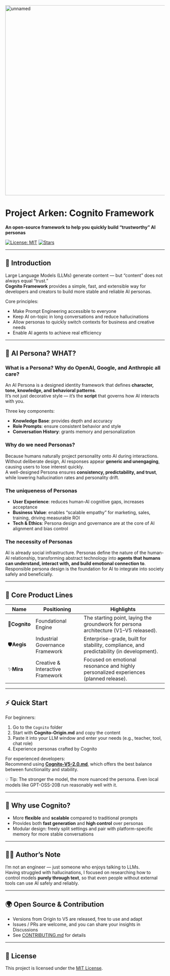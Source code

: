 <img width="600" height="600" alt="unnamed" src="https://github.com/user-attachments/assets/72d6db2e-6edf-4244-8bca-acecf6da1d85" />

# Project Arken: Cognito Framework  
**An open-source framework to help you quickly build “trustworthy” AI personas**  

[![License: MIT](https://img.shields.io/badge/License-MIT-green.svg)](./LICENSE) [![Stars](https://img.shields.io/github/stars/your-repo-name?style=social)]()  

---

## 🚀 Introduction  
Large Language Models (LLMs) generate content — but “content” does not always equal “trust.”  
**Cognito Framework** provides a simple, fast, and extensible way for developers and creators to build more stable and reliable AI personas.  

Core principles:  
- Make Prompt Engineering accessible to everyone  
- Keep AI on-topic in long conversations and reduce hallucinations  
- Allow personas to quickly switch contexts for business and creative needs  
- Enable AI agents to achieve real efficiency  

---

## 🤔 AI Persona? WHAT?  

### What is a Persona? Why do OpenAI, Google, and Anthropic all care?  
An AI Persona is a designed identity framework that defines **character, tone, knowledge, and behavioral patterns**.  
It’s not just decorative style — it’s the **script** that governs how AI interacts with you.  

Three key components:  
- **Knowledge Base**: provides depth and accuracy  
- **Role Prompts**: ensure consistent behavior and style  
- **Conversation History**: grants memory and personalization  

### Why do we need Personas?  
Because humans naturally project personality onto AI during interactions.  
Without deliberate design, AI responses appear **generic and unengaging**, causing users to lose interest quickly.  
A well-designed Persona ensures **consistency, predictability, and trust**, while lowering hallucination rates and personality drift.  

### The uniqueness of Personas  
- **User Experience**: reduces human-AI cognitive gaps, increases acceptance  
- **Business Value**: enables “scalable empathy” for marketing, sales, training, driving measurable ROI  
- **Tech & Ethics**: Persona design and governance are at the core of AI alignment and bias control  

### The necessity of Personas  
AI is already social infrastructure. Personas define the nature of the human-AI relationship, transforming abstract technology into **agents that humans can understand, interact with, and build emotional connection to**.  
Responsible persona design is the foundation for AI to integrate into society safely and beneficially.  

---

## 🧩 Core Product Lines  

| Name | Positioning | Highlights |  
|------|-------------|------------|  
| 🔶**Cognito** | Foundational Engine | The starting point, laying the groundwork for persona architecture (V1–V5 released).|  
| 🛡️**Aegis** | Industrial Governance Framework | Enterprise-grade, built for stability, compliance, and predictability (in development).|  
| ✨**Mira** | Creative & Interactive Framework | Focused on emotional resonance and highly personalized experiences (planned release).|  

---

## ⚡ Quick Start  

For beginners:
1. Go to the `Cognito` folder  
2. Start with **Cognito-Origin.md** and copy the content  
3. Paste it into your LLM window and enter your needs (e.g., teacher, tool, chat role)  
4. Experience personas crafted by Cognito  

For experienced developers:  
Recommend using [**Cognito-V5-2.0.md**](./Cognito/Cognito-V5-2.0.md), which offers the best balance between functionality and stability.  


💡 Tip: The stronger the model, the more nuanced the persona. Even local models like GPT-OSS-20B run reasonably well with it.  

---

## 📢 Why use Cognito?  
- More **flexible** and **scalable** compared to traditional prompts  
- Provides both **fast generation** and **high control** over personas  
- Modular design: freely split settings and pair with platform-specific memory for more stable conversations  

---

## 👨‍💻 Author’s Note  
I’m not an engineer — just someone who enjoys talking to LLMs.  
Having struggled with hallucinations, I focused on researching how to control models **purely through text**, so that even people without external tools can use AI safely and reliably.  

---

## 🌍 Open Source & Contribution  
- Versions from Origin to V5 are released, free to use and adapt  
- Issues / PRs are welcome, and you can share your insights in Discussions  
- See [CONTRIBUTING.md](./CONTRIBUTING.md) for details  

---

## 📜 License  
This project is licensed under the [MIT License](./LICENSE).  
